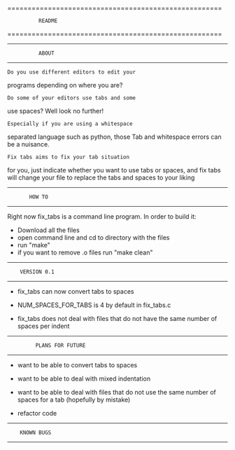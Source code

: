 =====================================================

		      README

=====================================================

*****************************************************

		      ABOUT

*****************************************************

	Do you use different editors to edit your 
programs depending on where you are?

	Do some of your editors use tabs and some
use spaces? Well look no further!

	Especially if you are using a whitespace 
separated language such as python, those Tab and
whitespace errors can be a nuisance.

	Fix tabs aims to fix your tab situation
for you, just indicate whether you want to use
tabs or spaces, and fix tabs will change your
file to replace the tabs and spaces to your 
liking

**********************************************

		   HOW TO

**********************************************

Right now fix_tabs is a command line program.
In order to build it:

- Download all the files
- open command line and cd to directory with
the files
- run "make"
- if you want to remove .o files run "make
clean"

**********************************************

		VERSION 0.1

**********************************************

- fix_tabs can now convert tabs to spaces

- NUM_SPACES_FOR_TABS is 4 by default
in fix_tabs.c

- fix_tabs does not deal with files that 
do not have the same number of spaces per
indent

*********************************************

             PLANS FOR FUTURE

*********************************************

- want to be able to convert tabs to spaces

- want to be able to deal with mixed 
indentation

- want to be able to deal with files that 
do not use the same number of spaces for
a tab (hopefully by mistake)

- refactor code


**********************************************

		KNOWN BUGS

**********************************************

